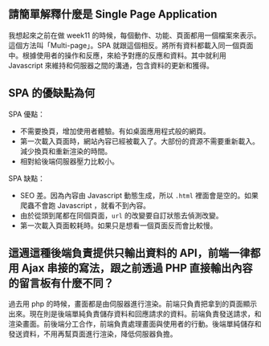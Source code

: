 ## 請簡單解釋什麼是 Single Page Application
我想起來之前在做 week11 的時候，每個動作、功能、頁面都用一個檔案來表示。這個方法叫「Multi-page」。SPA 就跟這個相反。將所有資料都載入同一個頁面中。根據使用者的操作和反應，來給予對應的反應和資料。其中就利用 Javascript 來維持和伺服器之間的溝通，包含資料的更新和獲得。

## SPA 的優缺點為何
SPA 優點：
* 不需要換頁，增加使用者體驗。有如桌面應用程式般的網頁。
* 第一次載入頁面時，網站內容已經被載入了。大部份的資源不需要重新載入。減少換頁和重新渲染的時間。
* 相對給後端伺服器壓力比較小。

SPA 缺點：
* SEO 差。因為內容由 Javascript 動態生成，所以 `.html` 裡面會是空的。如果爬蟲不會跑 Javascript ，就看不到內容。
* 由於從頭到尾都在同個頁面，`url` 的改變要自訂狀態去偵測改變。
* 第一次載入頁面較耗時。如果只是想看一個頁面反而會比較慢。

## 這週這種後端負責提供只輸出資料的 API，前端一律都用 Ajax 串接的寫法，跟之前透過 PHP 直接輸出內容的留言板有什麼不同？
過去用 php 的時候，畫面都是由伺服器進行渲染。前端只負責把拿到的頁面顯示出來。現在則是後端單純負責儲存資料和回應請求的資料。前端負責發送請求，和渲染畫面。前後端分工合作，前端負責處理畫面與使用者的行動。後端單純儲存和發送資料，不用再幫頁面進行渲染，降低伺服器負擔。